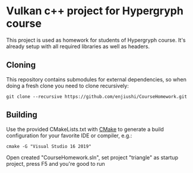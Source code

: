 # Vulkan c++ project for Hypergryph course
This project is used as homework for students of Hypergryph course. It's already setup with all required libraries as well as headers.

## Cloning
This repository contains submodules for external dependencies, so when doing a fresh clone you need to clone recursively:

```
git clone --recursive https://github.com/enjiushi/CourseHomework.git
```

## Building

Use the provided CMakeLists.txt with [CMake](https://cmake.org) to generate a build configuration for your favorite IDE or compiler, e.g.:

```
cmake -G "Visual Studio 16 2019"
```

Open created "CourseHomework.sln", set project "triangle" as startup project, press F5 and you're good to run

